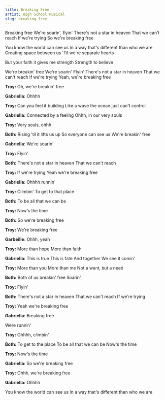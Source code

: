 ```yaml
---
title: Breaking Free
artist: High School Musical
slug: breaking-free
---
```


Breaking free
We're soarin', flyin'
There's not a star in heaven
That we can't reach
If we're trying
So we're breaking free

You know the world can see us
In a way that's different than who we are
Creating space between us
'Til we're separate hearts

But your faith it gives me strength
Strength to believe

We're breakin' free
We're soarin'
Flyin'
There's not a star in heaven
That we can't reach
If we're trying
Yeah, we're breaking free

**Troy:**
Oh, we're breakin' free

**Gabriella:**
Ohhhh

**Troy:**
Can you feel it building
Like a wave the ocean just can't control

**Gabriella:**
Connected by a feeling
Ohhh, in our very souls

**Troy:**
Very souls, ohhh

**Both:**
Rising 'til it lifts us up
So everyone can see us
We're breakin' free

**Gabriella:**
We're soarin'

**Troy:**
Flyin'

**Both:**
There's not a star in heaven
That we can't reach

**Troy:**
If we're trying
Yeah we're breaking free

**Gabriella:**
Ohhhh runnin'

**Troy:**
Climbin'
To get to that place

**Both:**
To be all that we can be

**Troy:**
Now's the time

**Both:**
So we're breaking free

**Troy:**
We're breaking free

**Garbeille:**
Ohhh, yeah


**Troy:**
More than hope
More than faith

**Gabriella:**
This is true
This is fate
And together
We see it comin'

**Troy:**
More than you
More than me
Not a want, but a need

**Both:**
Both of us breakin' free
Soarin'

**Troy:**
Flyin'

**Both:**
There's not a star in heaven
That we can't reach
If we're trying

**Troy:**
Yeah we're breaking free

**Gabriella:**
Breaking free

Were runnin'

**Troy:**
Ohhhh, climbin'

**Both:**
To get to the place
To be all that we can be
Now's the time

**Troy:**
Now's the time

**Gabriella:**
So we're breaking free

**Troy:**
Ohhh, we're breaking free

**Gabriella:**
Ohhhh

You know the world can see us
In a way that's different than who we are
